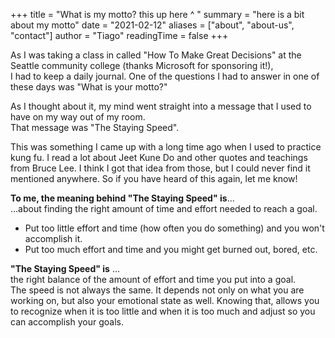 +++
title = "What is my motto? this up here ^ "
summary = "here is a bit about my motto"
date = "2021-02-12"
aliases = ["about", "about-us", "contact"]
author = "Tiago"
readingTime = false 
+++

As I was taking a class in called "How To Make Great Decisions" at the Seattle community college (thanks Microsoft for sponsoring it!),  
I had to keep a daily journal. One of the questions I had to answer in one of these days was "What is your motto?"

As I thought about it, my mind went straight into a message that I used to have on my way out of my room.  
That message was "The Staying Speed".  

This was something I came up with a long time ago when I used to practice kung fu. I read a lot about Jeet Kune Do and other quotes and teachings from Bruce Lee. I think I got that idea from those, but I could never find it mentioned anywhere. So if you have heard of this again, let me know!  

**To me, the meaning behind "The Staying Speed" is**...  
...about finding the right amount of time and effort needed to reach a goal.  
- Put too little effort and time (how often you do something) and you won't accomplish it.  
- Put too much effort and time and you might get burned out, bored, etc.  

**"The Staying Speed" is** ...  
the right balance of the amount of effort and time you put into a goal.  
The speed is not always the same. It depends not only on what you are working on, but also your emotional state as well. 
Knowing that, allows you to recognize when it is too little and when it is too much and adjust so you can accomplish your goals.  
